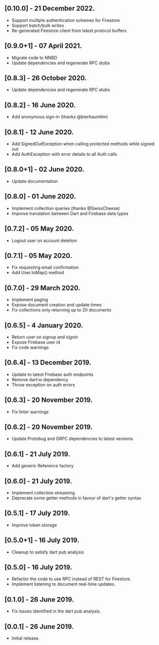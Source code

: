 ## [0.10.0] - 21 December 2022.

* Support multiple authentication schemes for Firestore
* Support batch/bulk writes
* Re-generated Firestore client from latest protocol buffers

## [0.9.0+1] - 07 April 2021.

* Migrate code to NNBD
* Update dependencies and regenerate RPC stubs

## [0.8.3] - 26 October 2020.

* Update dependencies and regenerate RPC stubs

## [0.8.2] - 16 June 2020.

* Add anonymous sign-in (thanks @bierbaumtim)

## [0.8.1] - 12 June 2020.

* Add SignedOutException when calling protected methods while signed out
* Add AuthException with error details to all Auth calls

## [0.8.0+1] - 02 June 2020.

* Update documentation

## [0.8.0] - 01 June 2020.

* Implement collection queries (thanks @SwissCheese)
* Improve translation between Dart and Firebase data types

## [0.7.2] - 05 May 2020.

* Logout user on account deletion

## [0.7.1] - 05 May 2020.

* Fix requesting email confirmation
* Add User.toMap() method

## [0.7.0] - 29 March 2020.

* Implement paging
* Expose document creation and update times
* Fix collections only returning up to 20 documents

## [0.6.5] - 4 January 2020.

* Return user on signup and signin
* Expose Firebase user id
* Fix code warnings

## [0.6.4] - 13 December 2019.

* Update to latest Firebase auth endpoints
* Remove dart:io dependency
* Throw exception on auth errors

## [0.6.3] - 20 November 2019.

* Fix linter warnings

## [0.6.2] - 20 November 2019.

* Update Protobug and GRPC dependencies to latest versions

## [0.6.1] - 21 July 2019.

* Add generic Reference factory

## [0.6.0] - 21 July 2019.

* Implement collection streaming
* Deprecate some getter methods in favour of dart's getter syntax

## [0.5.1] - 17 July 2019.

* Improve token storage

## [0.5.0+1] - 16 July 2019.

* Cleanup to satisfy dart pub analysis

## [0.5.0] - 16 July 2019.

* Refactor the code to use RPC instead of REST for Firestore.
* Implement listening to document real-time updates.

## [0.1.0] - 26 June 2019.

* Fix issues identified in the dart pub analysis.

## [0.0.1] - 26 June 2019.

* Initial release.
